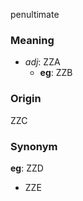 penultimate
### Meaning
+ _adj_: ZZA
    + __eg__: ZZB

### Origin

ZZC

### Synonym

__eg__: ZZD

+ ZZE


